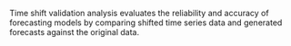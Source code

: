 Time shift validation analysis evaluates the reliability and accuracy of forecasting models by comparing shifted time series data and generated forecasts against the original data.


